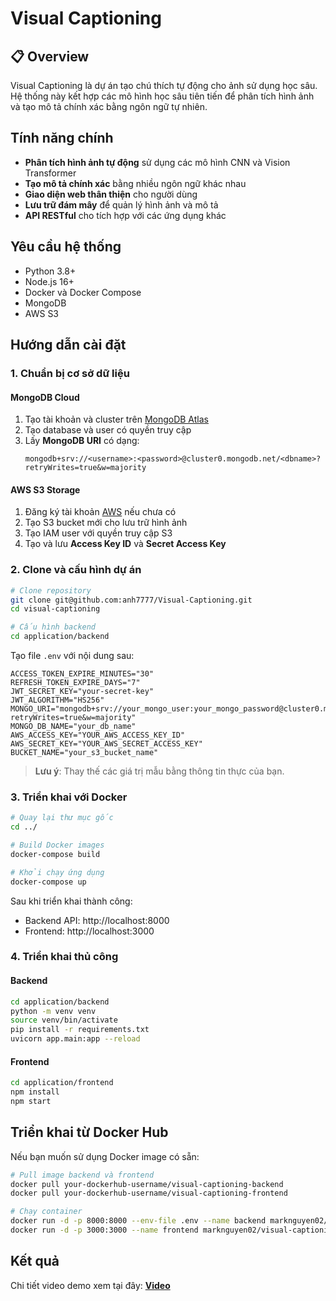 # Visual Captioning

## 📋 Overview

Visual Captioning là dự án tạo chú thích tự động cho ảnh sử dụng học sâu. Hệ thống này kết hợp các mô hình học sâu tiên tiến để phân tích hình ảnh và tạo mô tả chính xác bằng ngôn ngữ tự nhiên.

## Tính năng chính

- **Phân tích hình ảnh tự động** sử dụng các mô hình CNN và Vision Transformer
- **Tạo mô tả chính xác** bằng nhiều ngôn ngữ khác nhau
- **Giao diện web thân thiện** cho người dùng
- **Lưu trữ đám mây** để quản lý hình ảnh và mô tả
- **API RESTful** cho tích hợp với các ứng dụng khác

## Yêu cầu hệ thống

- Python 3.8+
- Node.js 16+
- Docker và Docker Compose
- MongoDB
- AWS S3

## Hướng dẫn cài đặt

### 1. Chuẩn bị cơ sở dữ liệu

#### MongoDB Cloud

1. Tạo tài khoản và cluster trên [MongoDB Atlas](https://www.mongodb.com/cloud/atlas)
2. Tạo database và user có quyền truy cập
3. Lấy **MongoDB URI** có dạng:
   ```
   mongodb+srv://<username>:<password>@cluster0.mongodb.net/<dbname>?retryWrites=true&w=majority
   ```

#### AWS S3 Storage

1. Đăng ký tài khoản [AWS](https://aws.amazon.com/) nếu chưa có
2. Tạo S3 bucket mới cho lưu trữ hình ảnh
3. Tạo IAM user với quyền truy cập S3
4. Tạo và lưu **Access Key ID** và **Secret Access Key**

### 2. Clone và cấu hình dự án

```bash
# Clone repository
git clone git@github.com:anh7777/Visual-Captioning.git
cd visual-captioning

# Cấu hình backend
cd application/backend
```

Tạo file `.env` với nội dung sau:

```env
ACCESS_TOKEN_EXPIRE_MINUTES="30"
REFRESH_TOKEN_EXPIRE_DAYS="7"
JWT_SECRET_KEY="your-secret-key"
JWT_ALGORITHM="HS256"
MONGO_URI="mongodb+srv://your_mongo_user:your_mongo_password@cluster0.mongodb.net/your_db_name?retryWrites=true&w=majority"
MONGO_DB_NAME="your_db_name"
AWS_ACCESS_KEY="YOUR_AWS_ACCESS_KEY_ID"
AWS_SECRET_KEY="YOUR_AWS_SECRET_ACCESS_KEY"
BUCKET_NAME="your_s3_bucket_name"
```

> **Lưu ý**: Thay thế các giá trị mẫu bằng thông tin thực của bạn.

### 3. Triển khai với Docker

```bash
# Quay lại thư mục gốc
cd ../

# Build Docker images
docker-compose build

# Khởi chạy ứng dụng
docker-compose up
```

Sau khi triển khai thành công:
- Backend API: http://localhost:8000
- Frontend: http://localhost:3000

### 4. Triển khai thủ công

#### Backend

```bash
cd application/backend
python -m venv venv
source venv/bin/activate
pip install -r requirements.txt
uvicorn app.main:app --reload
```

#### Frontend

```bash
cd application/frontend
npm install
npm start
```

## Triển khai từ Docker Hub

Nếu bạn muốn sử dụng Docker image có sẵn:

```bash
# Pull image backend và frontend
docker pull your-dockerhub-username/visual-captioning-backend
docker pull your-dockerhub-username/visual-captioning-frontend

# Chạy container
docker run -d -p 8000:8000 --env-file .env --name backend marknguyen02/visual-captioning-backend
docker run -d -p 3000:3000 --name frontend marknguyen02/visual-captioning-frontend
```

## Kết quả
Chi tiết video demo xem tại đây: [**Video**](https://drive.google.com/file/d/1OaFNeauY_yB5Tw9ItD_2tiuk_8JeoVlm/view?usp=sharing)
